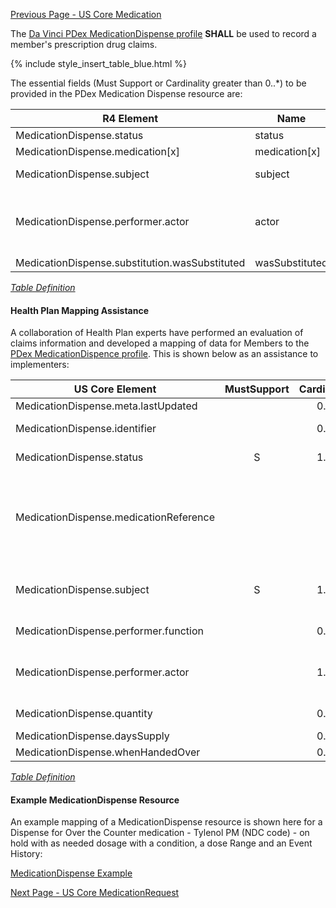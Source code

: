 <!-- PDexMedicationDispense.md {% comment %}
*****************************************************************************************
*                            WARNING: DO NOT EDIT THIS FILE                             *
*                                                                                       *
* This file is generated by SUSHI. Any edits you make to this file will be overwritten. *
*                                                                                       *
* To change the contents of this file, edit the original source file at:                *
* ig-data/input/pagecontent/PDexMedicationDispense.md                                   *
*****************************************************************************************
{% endcomment %} -->
[Previous Page - US Core Medication](USCoreMedication.html)

The  [Da Vinci PDex MedicationDispense profile](https://build.fhir.org/ig/HL7/davinci-hrex/StructureDefinition-pdex-medicationdispense.html)  **SHALL** be used to record a member's prescription drug claims.

{% include style_insert_table_blue.html %}

The essential fields (Must Support or Cardinality greater than 0..*) to be provided in the PDex Medication Dispense resource are:

| R4 Element                                     | Name            | Cardinality | Type                                                                                              |
|------------------------------------------------|-----------------|:-----------:|---------------------------------------------------------------------------------------------------|
| MedicationDispense.status                      |  status         |     1..1    | code                                                                                              |
| MedicationDispense.medication[x]               |  medication[x]  |     1..1    |                                                                                                   |
| MedicationDispense.subject                     |  subject        |     1..1    | Reference(Patient \| Group)                                                                       |
| MedicationDispense.performer.actor             |  actor          |     1..1    | Reference(Practitioner \| PractitionerRole \| Organization \| Patient \| Device \| RelatedPerson) |
| MedicationDispense.substitution.wasSubstituted |  wasSubstituted |     1..1    | boolean                                                                                           |


<i>[Table Definition](index.html#mapping-adjudicated-claims-information-to-clinical-resources)</i>



#### Health Plan Mapping Assistance

A collaboration of Health Plan experts have performed an evaluation of claims information and developed a mapping of  data for Members to the [PDex MedicationDispence profile](https://build.fhir.org/ig/HL7/davinci-hrex/StructureDefinition-pdex-medicationdispense.html). This is shown below as an assistance  to implementers:

| US Core Element                        | MustSupport | Cardinality | CARIN-BB Element                                                                       | CPCDS Element Mapping                                                                                                                                                                                     |
|----------------------------------------|:-----------:|:-----------:|----------------------------------------------------------------------------------------|-----------------------------------------------------------------------------------------------------------------------------------------------------------------------------------------------------------|
| MedicationDispense.meta.lastUpdated    |             |     0..1    | ExplanationOfBenefit.meta.lastUpdated                                                  | [{"163":"EOB Last Updated Date"}]                                                                                                                                                                         |
| MedicationDispense.identifier          |             |     0..*    | ExplanationOfBenefit.Identifier                                                        | [{"35":"RX service reference number"}]                                                                                                                                                                    |
| MedicationDispense.status              |      S      |     1..1    | ExplanationOfBenefit.status                                                            | [{"140":"Claim processing status code<br>"}]                                                                                                                                                              |
| MedicationDispense.medicationReference |             |             | ExplanationOfBenefit.supportingInfo.code, ExplanationOfBenefit.detail.productOrService | [{"79":"NCPDP field # 408-D8 (Dispensed As Written (DAW)/Product Selection Code) https://ushik.ahrq.gov/ViewItemDetails?itemKey=200387000&system=sdo"}, {"38, 78":"National drug code<br>Compound Code"}] |
| MedicationDispense.subject             |      S      |     1..1    | ExplanationOfBenefit.patient                                                           | [{"Ref (1), Ref (109)":"Member id, Patient account number"}, {"Ref (191)":"Unique Member ID"}, {"Ref (110)":"Medical record number"}                                                                      |
| MedicationDispense.performer.function  |             |     0..1    | ExplanationOfBenefit.careTeam.role                                                     | [{"165":"Care Team Role (Value pcp\|Prescribing)"}]                                                                                                                                                       |
| MedicationDispense.performer.actor     |             |     1..1    | ExplanationOfBenefit.careTeam.provider                                                 | [{"Ref(96,122)":"Provider NPIs"}, {"Ref(169,172)":"Provider Names"}, {"94, 167":"Claum billing provider NPI, Claim billing provider name"}                                                                |
| MedicationDispense.quantity            |             |     0..1    | ExplanationOfBenefit.item.quantity                                                     | [{""39,151"":"Quantity dispensed \| Quantity Qualifier Code"}                                                                                                                                             |
| MedicationDispense.daysSupply          |             |     0..1    | ExplanationOfBenefit.supportingInfo.valueQuantity                                      | [{"77":"Days supply"}]                                                                                                                                                                                    |
| MedicationDispense.whenHandedOver      |             |     0..1    | ExplanationOfBenefit.item.servicedDate                                                 | [{"90":"Service (from) date"}]                                                                                                                                                                            |


<i>[Table Definition](index.html#mapping-adjudicated-claims-information-to-clinical-resources)</i>

#### Example MedicationDispense Resource

An example mapping of a MedicationDispense resource is shown here for a Dispense for Over the Counter medication - Tylenol PM (NDC code) - on hold with as needed dosage with a condition, a dose Range and an Event History:

[MedicationDispense Example](MedicationDispense-1000001.html)



[Next Page - US Core MedicationRequest](USCoreMedicationRequest.html)

